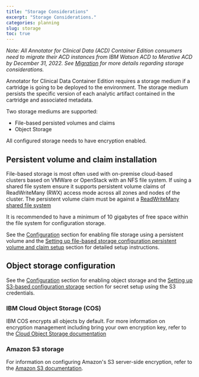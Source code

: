 ```yaml
---
title: "Storage Considerations"
excerpt: "Storage Considerations."
categories: planning
slug: storage
toc: true
---
```


_Note: All Annotator for Clinical Data (ACD) Container Edition consumers need to migrate their ACD instances from IBM Watson ACD to Merative ACD by December 31, 2022. See [Migration](/migration/considerations/) for more details regarding storage considerations._

Annotator for Clinical Data Container Edition requires a storage medium if a cartridge is going to be deployed to the environment.  The storage medium persists the specific version of each analytic artifact contained in the cartridge and associated metadata.

Two storage mediums are supported:

- File-based persisted volumes and claims
- Object Storage

All configured storage needs to have encryption enabled.

## Persistent volume and claim installation

File-based storage is most often used with on-premise cloud-based clusters based on VMWare or OpenStack with an NFS file system. If using a shared file system ensure it supports persistent volume claims of ReadWriteMany (RWX) access mode across all zones and nodes of the cluster. The persistent volume claim must be against a [ReadWriteMany shared file system](https://docs.openshift.com/container-platform/4.7/storage/understanding-persistent-storage.html#pv-access-modes_understanding-persistent-storage)

It is recommended to have a minimum of 10 gigabytes of free space within the file system for configuration storage.

See the [Configuration](../../management/configuring) section for enabling file storage using a persistent volume and the [Setting up file-based storage configuration persistent volume and claim setup](../../installing/setup-namespace/#setting-up-file-based-storage-configuration-persistent-volume-and-claim-setup) section for detailed setup instructions.

## Object storage configuration

See the [Configuration](../../management/configuring) section for enabling object storage and the [Setting up S3-based configuration storage](../../installing/setup-namespace/#setting-up-s3-based-configuration-storage) section for secret setup using the S3 credentials.

### IBM Cloud Object Storage (COS)

IBM COS encrypts all objects by default. For more information on encryption management including bring your own encryption key, refer to the [Cloud Object Storage documentation](https://cloud.ibm.com/docs/cloud-object-storage?topic=cloud-object-storage-encryption)

### Amazon S3 storage

For information on configuring Amazon's S3 server-side encryption, refer to the [Amazon S3 documentation](https://docs.aws.amazon.com/AmazonS3/latest/userguide/UsingEncryption.html).
